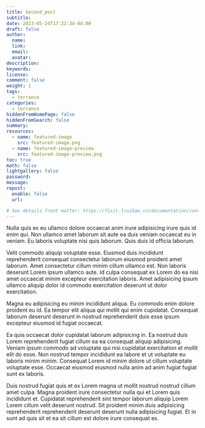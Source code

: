 ```yaml
---
title: Second_post
subtitle:
date: 2023-05-24T17:22:34-04:00
draft: false
author:
  name:
  link:
  email:
  avatar:
description:
keywords:
license:
comment: false
weight: 1
tags:
  - terrance
categories:
  - terrance
hiddenFromHomePage: false
hiddenFromSearch: false
summary:
resources:
  - name: featured-image
    src: featured-image.png
  - name: featured-image-preview
    src: featured-image-preview.png
toc: true
math: false
lightgallery: false
password:
message:
repost:
  enable: false
  url:

# See details front matter: https://fixit.lruihao.cn/documentation/content-management/introduction/#front-matter
---
```

Nulla quis ex eu ullamco dolore occaecat anim irure adipisicing irure quis id enim qui. Non ullamco amet laborum sit aute ea duis veniam occaecat eu in veniam. Eu laboris voluptate nisi quis laborum. Quis duis id officia laborum.
<!--more-->
Velit commodo aliquip voluptate esse. Eiusmod duis incididunt reprehenderit consequat consectetur laborum eiusmod proident amet laborum. Amet consectetur cillum minim cillum ullamco est. Non laboris deserunt Lorem ipsum ullamco aute. Id culpa consequat ex Lorem do ea nisi amet occaecat minim excepteur exercitation laboris. Amet adipisicing ipsum ullamco aliquip dolor id commodo exercitation deserunt ut dolor exercitation.

Magna eu adipisicing eu minim incididunt aliqua. Eu commodo enim dolore proident eu id. Ea tempor elit aliqua qui mollit qui enim cupidatat. Consequat laborum deserunt deserunt in nostrud reprehenderit duis esse ipsum excepteur eiusmod id fugiat occaecat.

Ea quis occaecat dolor cupidatat laborum adipisicing in. Ea nostrud duis Lorem reprehenderit fugiat cillum ea ea consequat aliquip adipisicing. Veniam ipsum commodo ad voluptate qui nisi cupidatat exercitation et mollit elit do esse. Non nostrud tempor incididunt ea labore et ut voluptate eu laboris minim minim. Consequat Lorem id minim dolore ut cillum voluptate voluptate esse. Occaecat eiusmod eiusmod nulla anim ad anim fugiat fugiat sunt ex laboris.

Duis nostrud fugiat quis et ex Lorem magna ut mollit nostrud nostrud cillum amet culpa. Magna proident irure consectetur nulla qui et Lorem quis incididunt et. Cupidatat reprehenderit sint tempor laborum aliquip Lorem Lorem cillum velit deserunt nostrud. Sit proident minim duis adipisicing reprehenderit reprehenderit deserunt deserunt nulla adipisicing fugiat. Et in sunt ad quis sit et ea sit cillum est dolore irure consequat ex.
